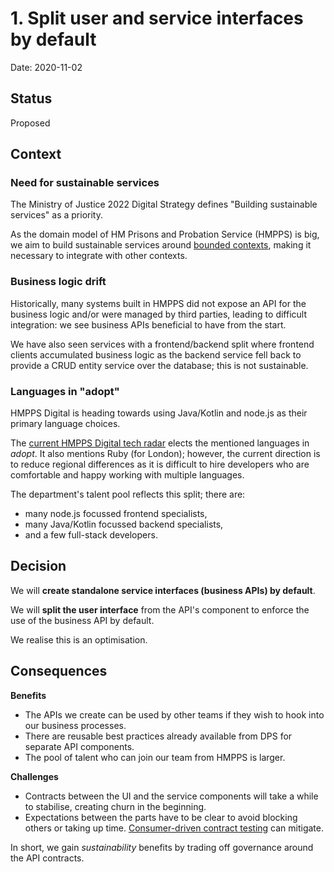 # 1. Split user and service interfaces by default

Date: 2020-11-02

## Status

Proposed

## Context

### Need for sustainable services

The Ministry of Justice 2022 Digital Strategy defines "Building sustainable services" as a priority.

As the domain model of HM Prisons and Probation Service (HMPPS) is big, we aim to build sustainable services
around [bounded contexts][bounded-context], making it necessary to integrate with other contexts.

### Business logic drift

Historically, many systems built in HMPPS did not expose an API for the business logic and/or were managed by third
parties, leading to difficult integration: we see business APIs beneficial to have from the start.

We have also seen services with a frontend/backend split where frontend clients accumulated business logic as the
backend service fell back to provide a CRUD entity service over the database; this is not sustainable.

### Languages in "adopt"

HMPPS Digital is heading towards using Java/Kotlin and node.js as their primary language choices.

The [current HMPPS Digital tech radar][radar] elects the mentioned languages in _adopt_. It also mentions Ruby (for London);
however, the current direction is to reduce regional differences as it is difficult to hire developers who are comfortable
and happy working with multiple languages.

The department's talent pool reflects this split; there are:

- many node.js focussed frontend specialists,
- many Java/Kotlin focussed backend specialists,
- and a few full-stack developers.

## Decision

We will **create standalone service interfaces (business APIs) by default**.

We will **split the user interface** from the API's component to enforce the use of the business API by default.

We realise this is an optimisation.

## Consequences

**Benefits**

- The APIs we create can be used by other teams if they wish to hook into our business processes.
- There are reusable best practices already available from DPS for separate API components.
- The pool of talent who can join our team from HMPPS is larger.

**Challenges**

- Contracts between the UI and the service components will take a while to stabilise, creating churn in the beginning.
- Expectations between the parts have to be clear to avoid blocking others or taking up time. [Consumer-driven contract testing][cdct] can mitigate.

In short, we gain _sustainability_ benefits by trading off governance around the API contracts.

[radar]: https://ministryofjustice.github.io/hmpps-digital-tech-radar/docs/index.html
[cdct]: https://www.thoughtworks.com/radar/techniques/consumer-driven-contract-testing
[bounded-context]: https://martinfowler.com/bliki/BoundedContext.html
